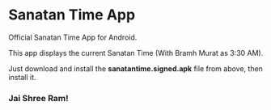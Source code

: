 # Sanatan Time App

Official Sanatan Time App for Android.

This app displays the current Sanatan Time (With Bramh Murat as 3:30 AM).

Just download and install the **sanatantime.signed.apk** file from above, then install it. 

### Jai Shree Ram!
